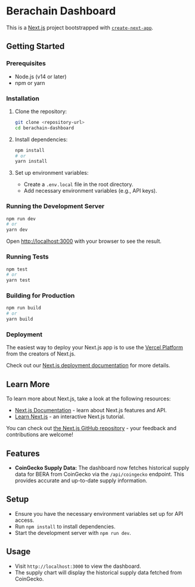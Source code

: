 # Berachain Dashboard

This is a [Next.js](https://nextjs.org) project bootstrapped with [`create-next-app`](https://nextjs.org/docs/app/api-reference/cli/create-next-app).

## Getting Started

### Prerequisites
- Node.js (v14 or later)
- npm or yarn

### Installation
1. Clone the repository:
   ```bash
   git clone <repository-url>
   cd berachain-dashboard
   ```

2. Install dependencies:
   ```bash
   npm install
   # or
   yarn install
   ```

3. Set up environment variables:
   - Create a `.env.local` file in the root directory.
   - Add necessary environment variables (e.g., API keys).

### Running the Development Server
```bash
npm run dev
# or
yarn dev
```

Open [http://localhost:3000](http://localhost:3000) with your browser to see the result.

### Running Tests
```bash
npm test
# or
yarn test
```

### Building for Production
```bash
npm run build
# or
yarn build
```

### Deployment
The easiest way to deploy your Next.js app is to use the [Vercel Platform](https://vercel.com/new?utm_medium=default-template&filter=next.js&utm_source=create-next-app&utm_campaign=create-next-app-readme) from the creators of Next.js.

Check out our [Next.js deployment documentation](https://nextjs.org/docs/app/building-your-application/deploying) for more details.

## Learn More

To learn more about Next.js, take a look at the following resources:

- [Next.js Documentation](https://nextjs.org/docs) - learn about Next.js features and API.
- [Learn Next.js](https://nextjs.org/learn) - an interactive Next.js tutorial.

You can check out [the Next.js GitHub repository](https://github.com/vercel/next.js) - your feedback and contributions are welcome!

## Features
- **CoinGecko Supply Data:** The dashboard now fetches historical supply data for BERA from CoinGecko via the `/api/coingecko` endpoint. This provides accurate and up-to-date supply information.

## Setup
- Ensure you have the necessary environment variables set up for API access.
- Run `npm install` to install dependencies.
- Start the development server with `npm run dev`.

## Usage
- Visit `http://localhost:3000` to view the dashboard.
- The supply chart will display the historical supply data fetched from CoinGecko.
